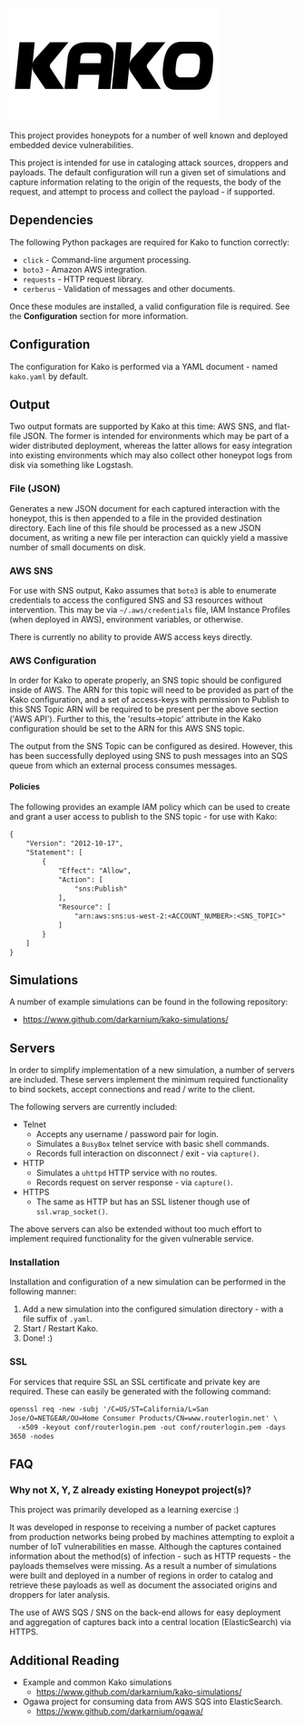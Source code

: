![Kako](docs/images/kako.png?raw=true)

This project provides honeypots for a number of well known and deployed embedded device vulnerabilities.

This project is intended for use in cataloging attack sources, droppers and payloads. The default configuration will run a given set of simulations and capture information relating to the origin of the requests, the body of the request, and attempt to process and collect the payload - if supported.

## Dependencies

The following Python packages are required for Kako to function correctly:

* `click` - Command-line argument processing.
* `boto3` - Amazon AWS integration.
* `requests` - HTTP request library.
* `cerberus` - Validation of messages and other documents.

Once these modules are installed, a valid configuration file is required. See the **Configuration** section for more information.

## Configuration

The configuration for Kako is performed via a YAML document - named `kako.yaml` by default.

## Output

Two output formats are supported by Kako at this time: AWS SNS, and flat-file JSON. The former is intended for environments which may be part of a wider distributed deployment, whereas the latter allows for easy integration into existing environments which may also collect other honeypot logs from disk via something like Logstash.

### File (JSON)

Generates a new JSON document for each captured interaction with the honeypot, this is then appended to a file in the provided destination directory. Each line of this file should be processed as a new JSON document, as writing a new file per interaction can quickly yield a massive number of small documents on disk.

### AWS SNS

For use with SNS output, Kako assumes that `boto3` is able to enumerate credentials to access the configured SNS and S3 resources without intervention. This may be via `~/.aws/credentials` file, IAM Instance Profiles (when deployed in AWS), environment variables, or otherwise.

There is currently no ability to provide AWS access keys directly.

### AWS Configuration

In order for Kako to operate properly, an SNS topic should be configured inside of AWS. The ARN for this topic will need to be provided as part of the Kako configuration, and a set of access-keys with permission to Publish to this SNS Topic ARN will be required to be present per the above section ('AWS API'). Further to this, the 'results->topic' attribute in the Kako configuration should be set to the ARN for this AWS SNS topic.

The output from the SNS Topic can be configured as desired. However, this has been successfully deployed using SNS to push messages into an SQS queue from which an external process consumes messages.

#### Policies

The following provides an example IAM policy which can be used to create and grant a user access to publish to the SNS topic - for use with Kako:

```
{
    "Version": "2012-10-17",
    "Statement": [
        {
            "Effect": "Allow",
            "Action": [
                "sns:Publish"
            ],
            "Resource": [
                "arn:aws:sns:us-west-2:<ACCOUNT_NUMBER>:<SNS_TOPIC>"
            ]
        }
    ]
}
```

## Simulations

A number of example simulations can be found in the following repository:

* https://www.github.com/darkarnium/kako-simulations/

## Servers

In order to simplify implementation of a new simulation, a number of servers are included. These servers implement the minimum required functionality to bind sockets, accept connections and read / write to the client.

The following servers are currently included:

* Telnet
  * Accepts any username / password pair for login.
  * Simulates a `BusyBox` telnet service with basic shell commands.
  * Records full interaction on disconnect / exit - via `capture()`.
* HTTP
  * Simulates a `uhttpd` HTTP service with no routes.
  * Records request on server response - via `capture()`.
* HTTPS
  * The same as HTTP but has an SSL listener though use of `ssl.wrap_socket()`.

The above servers can also be extended without too much effort to implement required functionality for the given vulnerable service.

### Installation

Installation and configuration of a new simulation can be performed in the following manner:

1. Add a new simulation into the configured simulation directory - with a file suffix of `.yaml`.
2. Start / Restart Kako.
3. Done! :)

### SSL

For services that require SSL an SSL certificate and private key are required. These can easily be generated with the following command:

```
openssl req -new -subj '/C=US/ST=California/L=San Jose/O=NETGEAR/OU=Home Consumer Products/CN=www.routerlogin.net' \
  -x509 -keyout conf/routerlogin.pem -out conf/routerlogin.pem -days 3650 -nodes
```

## FAQ

### Why not X, Y, Z already existing Honeypot project(s)?

This project was primarily developed as a learning exercise :)

It was developed in response to receiving a number of packet captures from production networks being probed by machines attempting to exploit a number of IoT vulnerabilities en masse. Although the captures contained information about the method(s) of infection - such as HTTP requests - the payloads themselves were missing. As a result a number of simulations were built and deployed in a number of regions in order to catalog and retrieve these payloads as well as document the associated origins and droppers for later analysis.

The use of AWS SQS / SNS on the back-end allows for easy deployment and aggregation of captures back into a central location (ElasticSearch) via HTTPS.

## Additional Reading

* Example and common Kako simulations
  * https://www.github.com/darkarnium/kako-simulations/
* Ogawa project for consuming data from AWS SQS into ElasticSearch.
  * https://www.github.com/darkarnium/ogawa/

